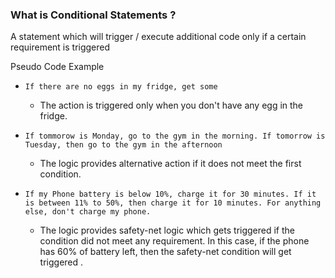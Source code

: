 ### What is Conditional Statements ?
A statement which will trigger / execute additional code only if a certain requirement is triggered 

Pseudo Code Example
-  `If there are no eggs in my fridge, get some`
	- The action is triggered only when you don't have any egg in the fridge. 

- `If tommorow is Monday, go to the gym in the morning. If tomorrow is Tuesday, then go to the gym in the afternoon`
	- The logic provides alternative action if it does not meet the first condition.

- `If my Phone battery is below 10%, charge it for 30 minutes. If it is between 11% to 50%, then charge it for 10 minutes. For anything else, don't charge my phone.`
	- The logic provides safety-net logic which gets triggered if the condition did not meet any requirement.  In this case, if the phone has 60% of battery left, then the safety-net condition will get triggered . 

